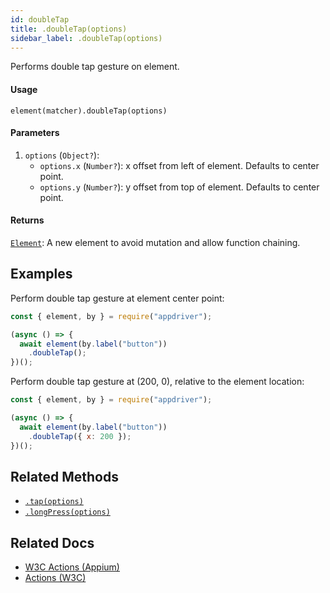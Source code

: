 ```yaml
---
id: doubleTap
title: .doubleTap(options)
sidebar_label: .doubleTap(options)
---
```


Performs double tap gesture on element.

#### Usage

```text
element(matcher).doubleTap(options)
```

#### Parameters

1. `options` (`Object?`):
    - `options.x` (`Number?`): x offset from left of element. Defaults to center point.
    - `options.y` (`Number?`): y offset from top of element. Defaults to center point.

#### Returns

[`Element`](../element.md): A new element to avoid mutation and allow function chaining.

## Examples

Perform double tap gesture at element center point:

```javascript
const { element, by } = require("appdriver");

(async () => {
  await element(by.label("button"))
    .doubleTap();
})();
```

Perform double tap gesture at (200, 0), relative to the element location:

```javascript
const { element, by } = require("appdriver");

(async () => {
  await element(by.label("button"))
    .doubleTap({ x: 200 });
})();
```

## Related Methods

- [`.tap(options)`](./tap.md)
- [`.longPress(options)`](./longPress.md)

## Related Docs

- [W3C Actions (Appium)](http://appium.io/docs/en/commands/interactions/actions/)
- [Actions (W3C)](https://www.w3.org/TR/webdriver/#actions)